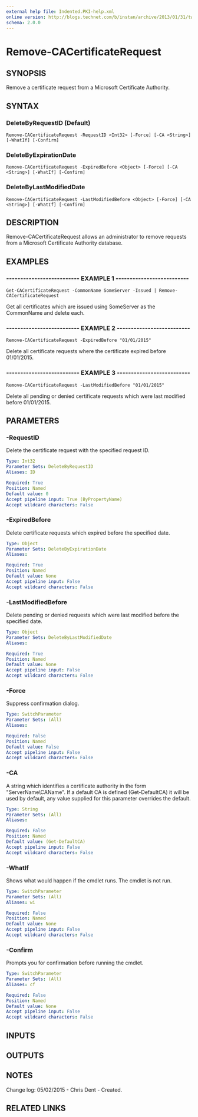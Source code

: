 ```yaml
---
external help file: Indented.PKI-help.xml
online version: http://blogs.technet.com/b/instan/archive/2013/01/31/tweaking-adcs-performance.aspx
schema: 2.0.0
---
```


# Remove-CACertificateRequest

## SYNOPSIS
Remove a certificate request from a Microsoft Certificate Authority.

## SYNTAX

### DeleteByRequestID (Default)
```
Remove-CACertificateRequest -RequestID <Int32> [-Force] [-CA <String>] [-WhatIf] [-Confirm]
```

### DeleteByExpirationDate
```
Remove-CACertificateRequest -ExpiredBefore <Object> [-Force] [-CA <String>] [-WhatIf] [-Confirm]
```

### DeleteByLastModifiedDate
```
Remove-CACertificateRequest -LastModifiedBefore <Object> [-Force] [-CA <String>] [-WhatIf] [-Confirm]
```

## DESCRIPTION
Remove-CACertificateRequest allows an administrator to remove requests from a Microsoft Certificate Authority database.

## EXAMPLES

### -------------------------- EXAMPLE 1 --------------------------
```
Get-CACertificateRequest -CommonName SomeServer -Issued | Remove-CACertificateRequest
```

Get all certificates which are issued using SomeServer as the CommonName and delete each.

### -------------------------- EXAMPLE 2 --------------------------
```
Remove-CACertificateRequest -ExpiredBefore "01/01/2015"
```

Delete all certificate requests where the certificate expired before 01/01/2015.

### -------------------------- EXAMPLE 3 --------------------------
```
Remove-CACertificateRequest -LastModifiedBefore "01/01/2015"
```

Delete all pending or denied certificate requests which were last modified before 01/01/2015.

## PARAMETERS

### -RequestID
Delete the certificate request with the specified request ID.

```yaml
Type: Int32
Parameter Sets: DeleteByRequestID
Aliases: ID

Required: True
Position: Named
Default value: 0
Accept pipeline input: True (ByPropertyName)
Accept wildcard characters: False
```

### -ExpiredBefore
Delete certificate requests which expired before the specified date.

```yaml
Type: Object
Parameter Sets: DeleteByExpirationDate
Aliases: 

Required: True
Position: Named
Default value: None
Accept pipeline input: False
Accept wildcard characters: False
```

### -LastModifiedBefore
Delete pending or denied requests which were last modified before the specified date.

```yaml
Type: Object
Parameter Sets: DeleteByLastModifiedDate
Aliases: 

Required: True
Position: Named
Default value: None
Accept pipeline input: False
Accept wildcard characters: False
```

### -Force
Suppress confirmation dialog.

```yaml
Type: SwitchParameter
Parameter Sets: (All)
Aliases: 

Required: False
Position: Named
Default value: False
Accept pipeline input: False
Accept wildcard characters: False
```

### -CA
A string which identifies a certificate authority in the form "ServerName\CAName".
If a default CA is defined (Get-DefaultCA) it will be used by default, any value supplied for this parameter overrides the default.

```yaml
Type: String
Parameter Sets: (All)
Aliases: 

Required: False
Position: Named
Default value: (Get-DefaultCA)
Accept pipeline input: False
Accept wildcard characters: False
```

### -WhatIf
Shows what would happen if the cmdlet runs.
The cmdlet is not run.

```yaml
Type: SwitchParameter
Parameter Sets: (All)
Aliases: wi

Required: False
Position: Named
Default value: None
Accept pipeline input: False
Accept wildcard characters: False
```

### -Confirm
Prompts you for confirmation before running the cmdlet.

```yaml
Type: SwitchParameter
Parameter Sets: (All)
Aliases: cf

Required: False
Position: Named
Default value: None
Accept pipeline input: False
Accept wildcard characters: False
```

## INPUTS

## OUTPUTS

## NOTES
Change log:
    05/02/2015 - Chris Dent - Created.

## RELATED LINKS

